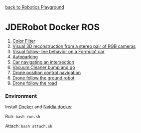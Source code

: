 [back to Robotics Playground](https://github.com/sandeepgogadi/Robotics-Playground)

# JDERobot Docker ROS

1. [Color Filter](https://github.com/sandeepgogadi/JDERobot-Docker-ROS/tree/master/color_filter)
2. [Visual 3D reconstruction from a stereo pair of RGB cameras](https://github.com/sandeepgogadi/JDERobot-Docker-ROS/tree/master/3d_reconstruction)
3. [Visual follow-line behavior on a Formula1 car](https://github.com/sandeepgogadi/JDERobot-Docker-ROS/tree/master/follow_line)
4. [Autoparking](https://github.com/sandeepgogadi/JDERobot-Docker-ROS/tree/master/autopark)
5. [Car navigating an intersection](https://github.com/sandeepgogadi/JDERobot-Docker-ROS/tree/master/car_junction)
6. [Vacuum Cleaner bump and go](https://github.com/sandeepgogadi/JDERobot-Docker-ROS/tree/master/bump_and_go)
7. [Drone position control navigation](https://github.com/sandeepgogadi/JDERobot-Docker-ROS/tree/master/position_control)
8. [Drone follow the ground robot](https://github.com/sandeepgogadi/JDERobot-Docker-ROS/tree/master/follow_turtlebot)
9. [Drone follow the road](https://github.com/sandeepgogadi/JDERobot-Docker-ROS/tree/master/follow_road)

### Environment

Install [Docker] and [Nvidia docker]

Run:
`bash run.sh`

Attach:
`bash attach.sh`

[Docker]: https://docs.docker.com/install/linux/docker-ce/ubuntu/
[Nvidia docker]: https://github.com/NVIDIA/nvidia-docker/wiki/Installation-(version-1.0)
